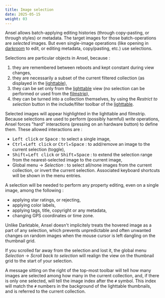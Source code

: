 ```yaml
---
title: Image selection
date: 2025-05-15
weight: 03
---
```


Ansel allows batch-applying editing histories (through copy-pasting, or through styles) or metadata. The target images for those batch-operations are _selected_ images. But even single-image operations (like opening in [darkroom](../views/darkroom/_index.md) to edit, or editing metadata, copy/pasting, etc.) use selections.

Selections are particular objects in Ansel, because :

1. they are remembered between reboots and kept constant during view changes,
2. they are necessarily a subset of the current filtered collection (as displayed in the [lighttable](../views/lighttable/)),
3. they can be set only from the [lighttable](../views/lighttable/) view (no selection can be performed or used from the [filmstrip](../views/toolboxes/filmstrip.md)),
4. they can be turned into a collection themselves, by using the _Restrict to selection_ button in the include/filter toolbar of the [lighttable](../views/lighttable/).

Selected images will appear highlighted in the lighttable and filmstrip. Because selections are used to perform (possibly harmful) _write_ operations, Ansel forces "hard" interactions (pressing on an hardware button) to define them. These allowed interactions are :

- <kbd>Left click</kbd> or <kbd>Space</kbd> : to select a single image,
- <kbd>Ctrl</kbd>+<kbd>Left click</kbd> or <kbd>Ctrl</kbd>+<kbd>Space</kbd> : to add/remove an image to the current selection (toggle),
- <kbd>Shift</kbd>+<kbd>Left click</kbd> or <kbd>Shift</kbd>+<kbd>Space</kbd> : to extend the selection range from the nearest-selected image to the current image,
- Global menu → _Selection_ : to select all/none images from the current collection, or invert the current selection. Associated keyboard shortcuts will be shown in the menu entries.

A selection will be needed to perform any property editing, even on a single image, among the following :

- applying star ratings, or rejecting,
- applying color labels,
- applying tags, title, copyright or any metadata,
- changing GPS coordinates or time zone.

Unlike Darktable, Ansel doesn't implicitely treats the hovered image as a part of any selection, which prevents unpredictable and often unwanted changes on random images when the mouse cursor is left dangling on the thumbnail grid.

If you scrolled far away from the selection and lost it, the global menu _Selection_ → _Scroll back to selection_ will realign the view on the thumbnail grid to the start of your selection.

A message sitting on the right of the top-most toolbar will tell how many images are selected among how many in the current collection, and, if there is only one selected, will tell the image index after the `#` symbol. This index will match the `#` numbers in the background of the lighttable thumbnails, and is referred to the current collection.
